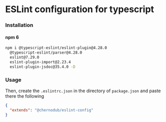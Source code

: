 # ESLint configuration for typescript

### Installation

#### npm 6

```bash
npm i @typescript-eslint/eslint-plugin@4.28.0
  @typescript-eslint/parser@4.28.0
  eslint@7.29.0
  eslint-plugin-import@2.23.4
  eslint-plugin-jsdoc@35.4.0 -D
```

### Usage

Then, create the `.eslintrc.json` in the directory of `package.json` and paste there the following

```json
{
  "extends": "@chernodub/eslint-config"
}
```
